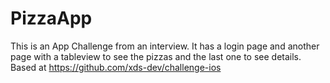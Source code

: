 # PizzaApp
This is an App Challenge from an interview. It has a login page and another page with a tableview to see the pizzas and the last one to see details.
Based at https://github.com/xds-dev/challenge-ios 
